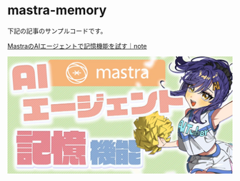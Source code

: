 # mastra-memory

下記の記事のサンプルコードです。


[MastraのAIエージェントで記憶機能を試す｜note](https://note.com/nike_cha_n/n/n507ed2da077a)

[![image](./image.png)](https://note.com/nike_cha_n/n/n507ed2da077a)
